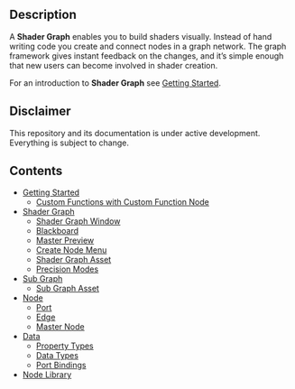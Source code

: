 ## Description

A **Shader Graph** enables you to build shaders visually. Instead of hand writing code you create and connect nodes in a graph network. The graph framework gives instant feedback on the changes, and it’s simple enough that new users can become involved in shader creation.

For an introduction to **Shader Graph** see [Getting Started](Getting-Started.md).

## Disclaimer
This repository and its documentation is under active development. Everything is subject to change.

## Contents
* [Getting Started](Getting-Started.md)
   * [Custom Functions with Custom Function Node](Custom-Function-Node.md)
* [Shader Graph](Shader-Graph.md)
   * [Shader Graph Window](Shader-Graph-Window.md)
   * [Blackboard](Blackboard.md)
   * [Master Preview](Master-Preview.md)
   * [Create Node Menu](Create-Node-Menu.md)
   * [Shader Graph Asset](Shader-Graph-Asset.md)
   * [Precision Modes](Precision-Modes.md)
* [Sub Graph](Sub-graph.md)
   * [Sub Graph Asset](Sub-graph-Asset.md)
* [Node](Node.md)
   * [Port](Port.md)
   * [Edge](Edge.md)
   * [Master Node](Master-Node.md)
* [Data](Data.md)
   * [Property Types](Property-Types.md)
   * [Data Types](Data-Types.md)
   * [Port Bindings](Port-Bindings.md)
* [Node Library](Node-Library.md)